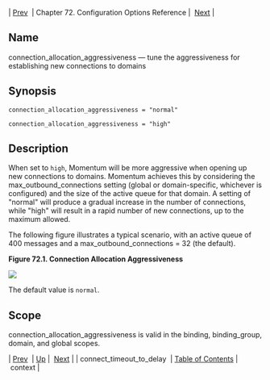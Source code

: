 | [Prev](conf.ref.connect_timeout_to_delay)  | Chapter 72. Configuration Options Reference |  [Next](conf.ref.context) |

<a name="conf.ref.connection_allocation_aggressiveness"></a>
## Name

connection_allocation_aggressiveness — tune the aggressiveness for establishing new connections to domains

## Synopsis

`connection_allocation_aggressiveness = "normal"`

`connection_allocation_aggressiveness = "high"`

<a name="idp24045120"></a>
## Description

When set to `high`, Momentum will be more aggressive when opening up new connections to domains. Momentum achieves this by considering the max_outbound_connections setting (global or domain-specific, whichever is configured) and the size of the active queue for that domain. A setting of "normal" will produce a gradual increase in the number of connections, while "high" will result in a rapid number of new connections, up to the maximum allowed.

The following figure illustrates a typical scenario, with an active queue of 400 messages and a max_outbound_connections = 32 (the default).

<a name="conf.ref.connagg-diagram"></a>

**Figure 72.1. Connection Allocation Aggressiveness**

![](images/connagg.png)

The default value is `normal`.

<a name="idp24052608"></a>
## Scope

connection_allocation_aggressiveness is valid in the binding, binding_group, domain, and global scopes.

| [Prev](conf.ref.connect_timeout_to_delay)  | [Up](config.options.ref) |  [Next](conf.ref.context) |
| connect_timeout_to_delay  | [Table of Contents](index) |  context |

